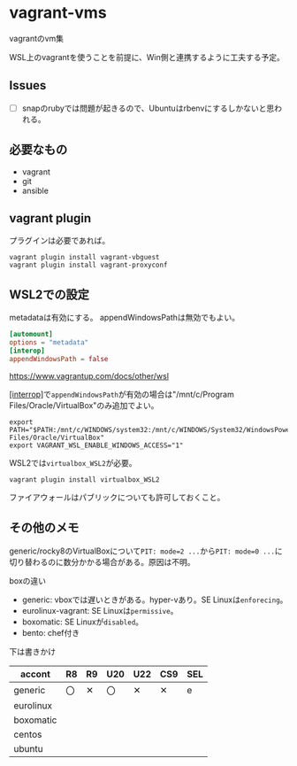 # vagrant-vms
vagrantのvm集

WSL上のvagrantを使うことを前提に、Win側と連携するように工夫する予定。

## Issues

- [ ] snapのrubyでは問題が起きるので、Ubuntuはrbenvにするしかないと思われる。

## 必要なもの

- vagrant
- git
- ansible

## vagrant plugin

プラグインは必要であれば。

```
vagrant plugin install vagrant-vbguest
vagrant plugin install vagrant-proxyconf
```

## WSL2での設定

metadataは有効にする。
appendWindowsPathは無効でもよい。

```/etc/wsl.conf
[automount]
options = "metadata"
[interop]
appendWindowsPath = false
```

https://www.vagrantup.com/docs/other/wsl

[[interrop]](https://docs.microsoft.com/en-us/windows/wsl/wsl-config#interop-settings)で`appendWindowsPath`が有効の場合は"/mnt/c/Program Files/Oracle/VirtualBox"のみ追加でよい。

```.bashrc
export PATH="$PATH:/mnt/c/WINDOWS/system32:/mnt/c/WINDOWS/System32/WindowsPowerShell/v1.0:/mnt/c/Apps/HashiCorp/Vagrant/bin:/mnt/c/Program Files/Oracle/VirtualBox"
export VAGRANT_WSL_ENABLE_WINDOWS_ACCESS="1"
```

WSL2では`virtualbox_WSL2`が必要。

```
vagrant plugin install virtualbox_WSL2
```

ファイアウォールはパブリックについても許可しておくこと。

## その他のメモ

generic/rocky8のVirtualBoxについて`PIT: mode=2 ...`から`PIT: mode=0 ...`に切り替わるのに数分かかる場合がある。原因は不明。

boxの違い

- generic: vboxでは遅いときがある。hyper-vあり。SE Linuxは`enforecing`。
- eurolinux-vagrant: SE Linuxは`permissive`。
- boxomatic: SE Linuxが`disabled`。
- bento: chef付き

下は書きかけ

|accont   |R8 |R9 |U20|U22|CS9|SEL|
|---------|---|---|---|---|---|---|
|generic  |〇 |✕ |〇 |✕ |✕ |e  |
|eurolinux|
|boxomatic|
|centos   |
|ubuntu   |